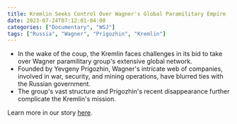 ```yaml
---
title: Kremlin Seeks Control Over Wagner's Global Paramilitary Empire
date: 2023-07-24T07:12:01-04:00
categories: ["Documentary", "WSJ"]
tags: ["Russia", "Wagner", "Prigozhin", "Kremlin"]
---
```

- In the wake of the coup, the Kremlin faces challenges in its bid to take over Wagner paramilitary group's extensive global network.
- Founded by Yevgeny Prigozhin, Wagner's intricate web of companies, involved in war, security, and mining operations, have blurred ties with the Russian government.
- The group's vast structure and Prigozhin's recent disappearance further complicate the Kremlin's mission.

Learn more in our story [here](https://www.wsj.com/articles/who-will-control-wagners-empire-of-war-and-gold-22444d60).